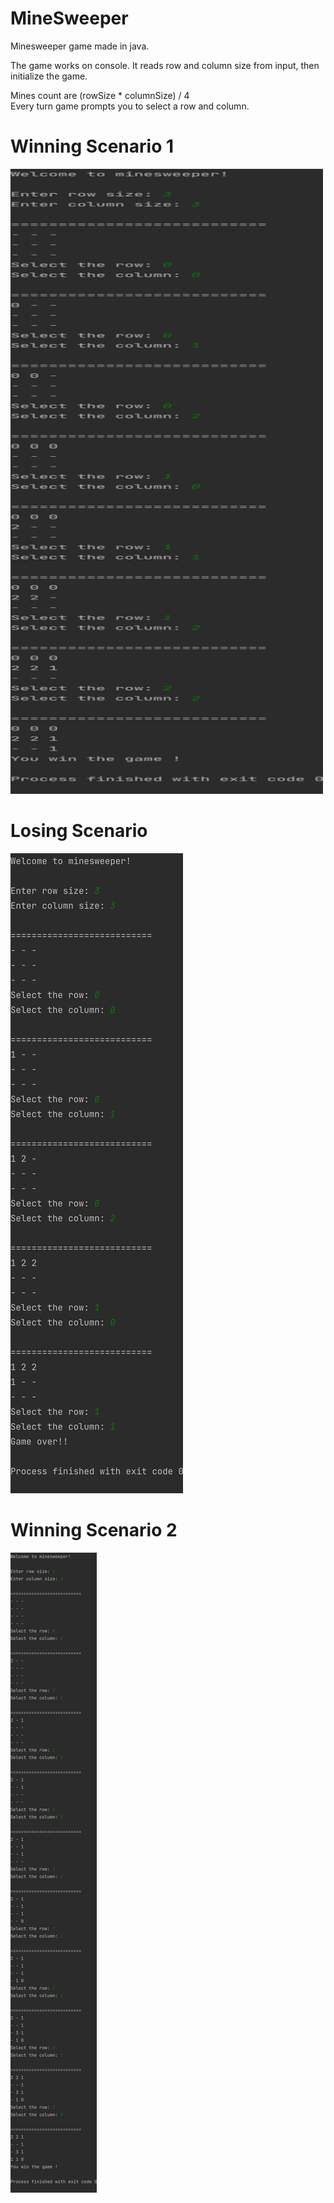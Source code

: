 # MineSweeper

Minesweeper game made in java.

The game works on console. It reads row and column size from input, then initialize the game. <br>

Mines count are (rowSize * columnSize) / 4 <br>
Every turn game prompts you to select a row and column.


# Winning Scenario 1


<img src="img/1.png" width="500" height="1000">


# Losing Scenario


![](img/2.png)


# Winning Scenario 2


![](img/3.png)
